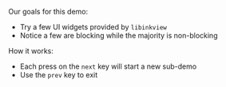 
Our goals for this demo:

 * Try a few UI widgets provided by `libinkview`
 * Notice a few are blocking while the majority is non-blocking

How it works:

 * Each press on the `next` key will start a new sub-demo
 * Use the `prev` key to exit

